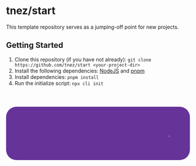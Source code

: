 # tnez/start

This template repository serves as a jumping-off point for new projects.

## Getting Started

1. Clone this repository (if you have not already): `git clone https://github.com/tnez/start <your-project-dir>`
1. Install the following dependencies: [NodeJS](https://nodejs.org/en/download/) and [pnpm](https://pnpm.io/installation)
1. Install dependencies: `pnpm install`
1. Run the initialize script: `npx cli init`

<div style="margin: 2em 0; padding: 2em; background-color: rebeccapurple; font-size: 2em; color: white; border-radius: 1em;">
	<marquee>
		<strong>
			...and away you go 🚀
		</strong>
	</marquee>
</div>
